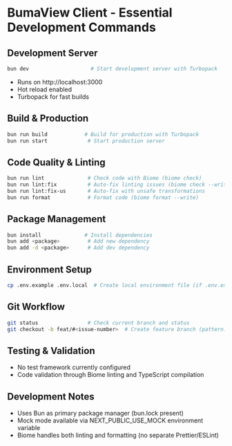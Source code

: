 # BumaView Client - Essential Development Commands

## Development Server
```bash
bun dev                    # Start development server with Turbopack
```
- Runs on http://localhost:3000
- Hot reload enabled
- Turbopack for fast builds

## Build & Production
```bash
bun run build            # Build for production with Turbopack
bun run start             # Start production server
```

## Code Quality & Linting
```bash
bun run lint              # Check code with Biome (biome check)
bun run lint:fix          # Auto-fix linting issues (biome check --write)
bun run lint:fix-us       # Auto-fix with unsafe transformations
bun run format            # Format code (biome format --write)
```

## Package Management
```bash
bun install              # Install dependencies
bun add <package>         # Add new dependency
bun add -d <package>      # Add dev dependency
```

## Environment Setup
```bash
cp .env.example .env.local  # Create local environment file (if .env.example exists)
```

## Git Workflow
```bash
git status                # Check current branch and status
git checkout -b feat/#<issue-number>  # Create feature branch (pattern: feat/#19)
```

## Testing & Validation
- No test framework currently configured
- Code validation through Biome linting and TypeScript compilation

## Development Notes
- Uses Bun as primary package manager (bun.lock present)
- Mock mode available via NEXT_PUBLIC_USE_MOCK environment variable
- Biome handles both linting and formatting (no separate Prettier/ESLint)